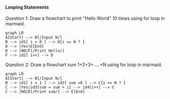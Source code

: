 #### Looping Statements

Question 1: Draw a flowchart to print "Hello World" 10 times using for loop in marmaid.


```mermaid
graph LR
A[Start] --> B[/Input N/]
B --> id1[ i = 0 ] --> D{i == N ? }
D --> |Yes|E[End]
D --> |NO|F[/Print Hello/]
F --> id2[ i++] --> D

```
Question 2: Draw a flowchart sum 1+2+3+.....+N using for loop in marmaid.

```mermaid
graph LR
A[Start] --> B[/Input N/]
B --> id1[ i = 1 ] --> id2[ sum =0 ] --> C{i <= N ? }
C --> |Yes|id3[sum = sum + i] --> id4[i++] --> C
C --> |NO|D[/Print sum/] --> E[End]
```

```